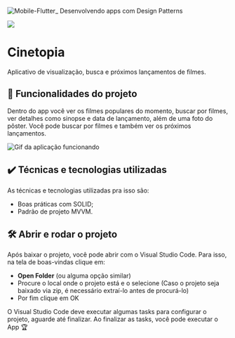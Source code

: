 
![Mobile-Flutter_ Desenvolvendo apps com Design Patterns](https://github.com/user-attachments/assets/103efc84-4c1e-4379-b04b-93fb4926fb93)

![](https://img.shields.io/github/license/alura-cursos/android-com-kotlin-personalizando-ui)

# Cinetopia

Aplicativo de visualização, busca e próximos lançamentos de filmes.

## 🔨 Funcionalidades do projeto

Dentro do app você ver os filmes populares do momento, buscar por filmes, ver detalhes como sinopse e data de lançamento, além de uma foto do pôster. Você pode buscar por filmes e também ver os próximos lançamentos.

![Gif da aplicação funcionando](https://github.com/user-attachments/assets/66df3eea-aa3d-4e5e-98ab-0280e8040f29)


## ✔️ Técnicas e tecnologias utilizadas

As técnicas e tecnologias utilizadas pra isso são:

- Boas práticas com SOLID;
- Padrão de projeto MVVM.

## 🛠️ Abrir e rodar o projeto

Após baixar o projeto, você pode abrir com o Visual Studio Code. Para isso, na tela de boas-vindas clique em:

- **Open Folder** (ou alguma opção similar)
- Procure o local onde o projeto está e o selecione (Caso o projeto seja baixado via zip, é necessário extraí-lo antes de procurá-lo)
- Por fim clique em OK

O Visual Studio Code deve executar algumas tasks para configurar o projeto, aguarde até finalizar. Ao finalizar as tasks, você pode executar o App 🏆 
